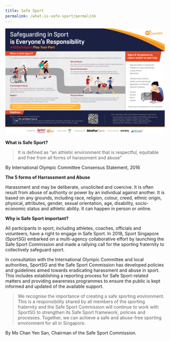 ```yaml
---
title: Safe Sport
permalink: /what-is-safe-sport/permalink
---
```

![Alt text for image on Isomer site](/images/Safeguarding%20in%20Sport%20is%20Everyone%20Responsibility.jpeg)

**What is Safe Sport?**

> It is defined as “an athletic environment that is respectful, equitable and free from all forms of harassment and abuse” 

By International Olympic Committee Consensus Statement, 2016 


**The 5 forms of Harrassment and Abuse**

Harassment and may be deliberate, unsolicited and coercive. It is often result from abuse of authority or power by an individual against another. It is based on any grounds, including race, religion, colour, creed, ethnic origin, physical, attributes, gender, sexual orientation, age, disability, socio-economic status and athletic ability. It can happen in person or online.

**Why is Safe Sport important?**

All participants in sport, including athletes, coaches, officials and volunteers, have a right to engage in Safe Sport. In 2018, Sport Singapore (SportSG) embarked on a multi-agency collaborative effort by launching the Safe Sport Commission and made a rallying call for the sporting fraternity to collectively safeguard sport.

In consultation with the International Olympic Committee and local authorities, SportSG and the Safe Sport Commission has developed policies and guidelines aimed towards eradicating harassment and abuse in sport. This includes establishing a reporting process for Safe Sport-related matters and providing awareness programmes to ensure the public is kept informed and updated of the available support.

> We recognise the importance of creating a safe sporting environment. This is a responsibility shared by all members of the sporting fraternity and the Safe Sport Commission will continue to work with SportSG to strengthen its Safe Sport framework, policies and processes. Together, we can achieve a safe and abuse-free sporting environment for all in Singapore.

By Ms Chan Yen San, Chairman of the Safe Sport Commission.